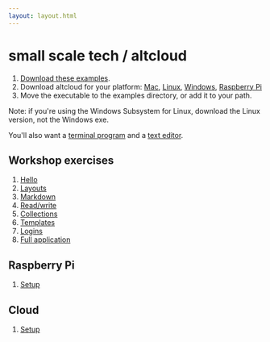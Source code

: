 ```yaml
---
layout: layout.html
---
```


# small scale tech / altcloud

1. [Download these examples](https://github.com/jkriss/small-scale-workshop/archive/master.zip).
1. Download altcloud for your platform:
[Mac](macos/altcloud), [Linux](linux-x64/altcloud), [Windows](win/altcloud.exe), [Raspberry Pi](linux-armv6/altcloud)
1. Move the executable to the examples directory, or add it to your path.

Note: if you're using the Windows Subsystem for Linux, download the Linux version, not the Windows exe.

You'll also want a <a href="https://hyper.is" target="_blank">terminal program</a> and a <a href="http://atom.io" target="_blank">text editor</a>. <!-- __ <-- fix the annoying syntax highlighting -->

## Workshop exercises

1. [Hello](01-hello)
1. [Layouts](02-layouts)
1. [Markdown](03-markdown)
1. [Read/write](04-read-write)
1. [Collections](05-collections)
1. [Templates](06-templates)
1. [Logins](07-logins)
1. [Full application](08-minigram)

## Raspberry Pi

1. [Setup](pi/setup)


## Cloud

1. [Setup](cloud/setup)
